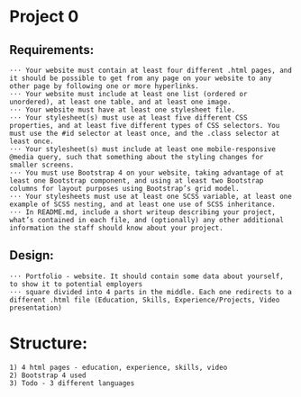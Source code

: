 # Project 0
## Requirements:
    ⋅⋅⋅ Your website must contain at least four different .html pages, and it should be possible to get from any page on your website to any other page by following one or more hyperlinks.
    ⋅⋅⋅ Your website must include at least one list (ordered or unordered), at least one table, and at least one image.
    ⋅⋅⋅ Your website must have at least one stylesheet file.
    ⋅⋅⋅ Your stylesheet(s) must use at least five different CSS properties, and at least five different types of CSS selectors. You must use the #id selector at least once, and the .class selector at least once.
    ⋅⋅⋅ Your stylesheet(s) must include at least one mobile-responsive @media query, such that something about the styling changes for smaller screens.
    ⋅⋅⋅ You must use Bootstrap 4 on your website, taking advantage of at least one Bootstrap component, and using at least two Bootstrap columns for layout purposes using Bootstrap’s grid model.
    ⋅⋅⋅ Your stylesheets must use at least one SCSS variable, at least one example of SCSS nesting, and at least one use of SCSS inheritance.
    ⋅⋅⋅ In README.md, include a short writeup describing your project, what’s contained in each file, and (optionally) any other additional information the staff should know about your project.


## Design:
    ⋅⋅⋅ Portfolio - website. It should contain some data about yourself, to show it to potential employers
    ⋅⋅⋅ square divided into 4 parts in the middle. Each one redirects to a different .html file (Education, Skills, Experience/Projects, Video presentation)

# Structure:
    1) 4 html pages - education, experience, skills, video
    2) Bootstrap 4 used
    3) Todo - 3 different languages
